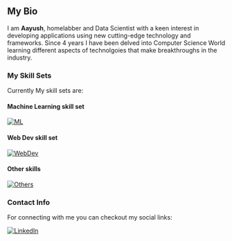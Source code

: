 ## My Bio
I am **Aayush**, homelabber and Data Scientist with a keen interest in developing applications using new cutting-edge technology and frameworks.
Since 4 years I have been delved into Computer Science World learning different aspects of technolgoies that make breakthroughs in the industry.

### My Skill Sets
Currently My skill sets are:

#### Machine Learning skill set
[![ML](https://skillicons.dev/icons?i=py,fastapi,docker,anaconda,pycharm,mysql)]()

#### Web Dev skill set
[![WebDev](https://skillicons.dev/icons?i=html,css,js,nodejs,npm,react,postman,mongodb)]()

#### Other skills
[![Others](https://skillicons.dev/icons?i=git,linux,vscode)]()

### Contact Info
For connecting with me you can checkout my social links:

[![LinkedIn](https://skillicons.dev/icons?i=linkedin)](https://www.linkedin.com/in/aayush-chaurasia-249545217/)

